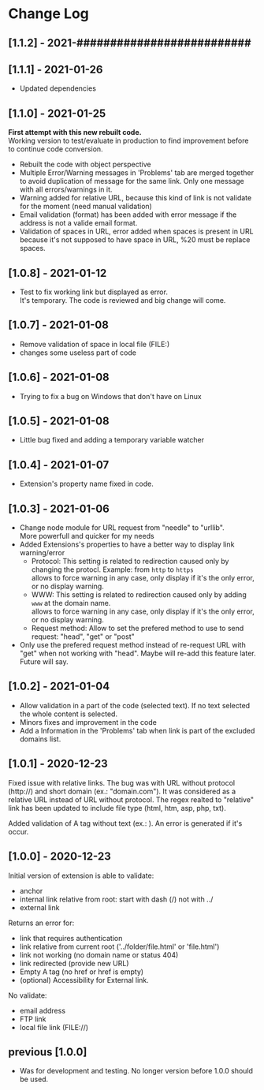 # Change Log

## [1.1.2] - 2021-##########################

## [1.1.1] - 2021-01-26
+ Updated dependencies


## [1.1.0] - 2021-01-25
**First attempt with this new rebuilt code.**<br>
Working version to test/evaluate in production to find improvement before to continue code conversion.
+ Rebuilt the code with object perspective
+ Multiple Error/Warning messages in 'Problems' tab are merged together to avoid duplication of message for the same link. Only one message with all errors/warnings in it.
+ Warning added for relative URL, because this kind of link is not validate for the moment (need manual validation)
+ Email validation (format) has been added with error message if the address is not a valide email format.
+ Validation of spaces in URL, error added when spaces is present in URL because it's not supposed to have space in URL, %20 must be replace spaces.

## [1.0.8] - 2021-01-12
+ Test to fix working link but displayed as error.<br>
  It's temporary. The code is reviewed and big change will come.

## [1.0.7] - 2021-01-08
+ Remove validation of space in local file (FILE:)
+ changes some useless part of code

## [1.0.6] - 2021-01-08
+ Trying to fix a bug on Windows that don't have on Linux

## [1.0.5] - 2021-01-08
+ Little bug fixed and adding a temporary variable watcher 

## [1.0.4] - 2021-01-07
+ Extension's property name fixed in code.

## [1.0.3] - 2021-01-06
+ Change node module for URL request from "needle" to "urllib".<br />More powerfull and quicker for my needs
+ Added Extensions's properties to have a better way to display link warning/error
  + Protocol: This setting is related to redirection caused only by changing the protocl. Example: from ```http``` to ```https```<br />allows to force warning in any case, only display if it's the only error, or no display warning.
  + WWW: This setting is related to redirection caused only by adding ```www``` at the domain name.<br />allows to force warning in any case, only display if it's the only error, or no display warning.
  + Request method: Allow to set the prefered method to use to send request: "head", "get" or "post"
+ Only use the prefered request method instead of re-request URL with "get" when not working with "head". Maybe will re-add this feature later. Future will say.



## [1.0.2] - 2021-01-04
+ Allow validation in a part of the code (selected text).
  If no text selected the whole content is selected.
+ Minors fixes and improvement in the code
+ Add a Information in the 'Problems' tab when link is part of the excluded domains list.


## [1.0.1] - 2020-12-23
Fixed issue with relative links.
The bug was with URL without protocol (http://) and short domain (ex.: "domain.com"). It was considered as a relative URL instead of URL without protocol.
The regex realted to "relative" link has been updated to include file type (html, htm, asp, php, txt).

Added validation of A tag without text (ex.: <a href="domain.name"></a>).
An error is generated if it's occur.


## [1.0.0] - 2020-12-23
Initial version of extension is able to validate:
+ anchor
+ internal link relative from root: start with dash (/) not with ../
+ external link

Returns an error for:
+ link that requires authentication
+ link relative from current root ('../folder/file.html' or 'file.html')
+ link not working (no domain name or status 404)
+ link redirected (provide new URL)
+ Empty A tag (no href or href is empty)
+ (optional) Accessibility for External link.

No validate:
+ email address
+ FTP link
+ local file link (FILE://)

## previous [1.0.0]
- Was for development and testing. No longer version before 1.0.0 should be used.
